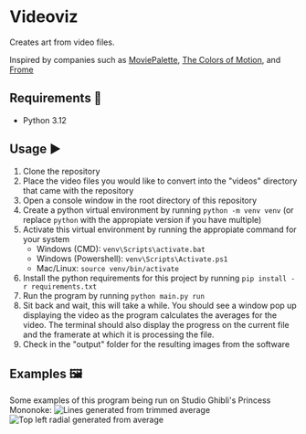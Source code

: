 # Videoviz 
Creates art from video files.

Inspired by companies such as [MoviePalette](https://moviepalette.com/), [The Colors of Motion](https://thecolorsofmotion.com/), and [Frome](https://www.frome.co/)

## Requirements 🛒
- Python 3.12

## Usage ▶️
1. Clone the repository
2. Place the video files you would like to convert into the "videos" directory that came with the repository
3. Open a console window in the root directory of this repository
4. Create a python virtual environment by running `python -m venv venv` (or replace `python` with the appropiate version if you have multiple)
5. Activate this virtual environment by running the appropiate command for your system
   - Windows (CMD): `venv\Scripts\activate.bat`
   - Windows (Powershell): `venv\Scripts\Activate.ps1`
   - Mac/Linux: `source venv/bin/activate`
6. Install the python requirements for this project by running `pip install -r requirements.txt`
7. Run the program by running `python main.py run`
8. Sit back and wait, this will take a while. You should see a window pop up displaying the video as the program calculates the averages for the video. The terminal should also display the progress on the current file and the framerate at which it is processing the file.
9. Check in the "output" folder for the resulting images from the software

## Examples 🖼️
Some examples of this program being run on Studio Ghibli's Princess Mononoke:
![Lines generated from trimmed average](./examples/trimmedAverage-lines.jpg)
![Top left radial generated from average](./examples/average-topLeftRadial.jpg)
